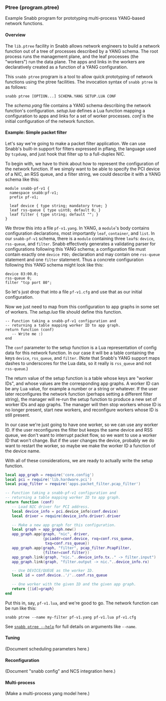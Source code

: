 ### Ptree (program.ptree)

Example Snabb program for prototyping multi-process YANG-based network
functions.

#### Overview

The `lib.ptree` facility in Snabb allows network engineers to build a
network function out of a tree of processes described by a YANG schema.
The root process runs the management plane, and the leaf processes (the
"workers") run the data plane.  The apps and links in the workers are
declaratively created as a function of a YANG configuration.

This `snabb ptree` program is a tool to allow quick prototyping of
network functions using the ptree facilities.  The invocation syntax of
`snabb ptree` is as follows:

```
snabb ptree [OPTION...] SCHEMA.YANG SETUP.LUA CONF
```

The *schema.yang* file contains a YANG schema describing the network
function's configuration.  *setup.lua* defines a Lua function mapping a
configuration to apps and links for a set of worker processes.  *conf*
is the initial configuration of the network function.

#### Example: Simple packet filter

Let's say we're going to make a packet filter application.  We can use
Snabb's built-in support for filters expressed in pflang, the language
used by `tcpdump`, and just hook that filter up to a full-duplex NIC.

To begin with, we have to think about how to represent the configuration
of the network function.  If we simply want to be able to specify the
PCI device of a NIC, an RSS queue, and a filter string, we could
describe it with a YANG schema like this:

```yang
module snabb-pf-v1 {
  namespace snabb:pf-v1;
  prefix pf-v1;

  leaf device { type string; mandatory true; }
  leaf rss-queue { type uint8; default 0; }
  leaf filter { type string; default ""; }
}
```

We throw this into a file `pf-v1.yang`.  In YANG, a `module`'s
body contains configuration declarations, most importantly `leaf`,
`container`, and `list`.  In our `snabb-pf-v1` schema, there is a
`module` containing three `leaf`s: `device`, `rss-queue`, and `filter`.
Snabb effectively generates a validating parser for configurations
following this YANG schema; a configuration file must contain exactly
one `device FOO;` declaration and may contain one `rss-queue` statement
and one `filter` statement.  Thus a concrete configuration following
this YANG schema might look like this:

```
device 83:00.0;
rss-queue 0;
filter "tcp port 80";
```

So let's just drop that into a file `pf-v1.cfg` and use that as our
initial configuration.

Now we just need to map from this configuration to app graphs in some
set of workers.  The *setup.lua* file should define this function.

```
-- Function taking a snabb-pf-v1 configuration and
-- returning a table mapping worker ID to app graph.
return function (conf)
   -- Write me :)
end
```

The `conf` parameter to the setup function is a Lua representation of
config data for this network function.  In our case it will be a table
containing the keys `device`, `rss_queue`, and `filter`.  (Note that
Snabb's YANG support maps dashes to underscores for the Lua data, so it
really is `rss_queue` and not `rss-queue`.)

The return value of the setup function is a table whose keys are "worker
IDs", and whose values are the corresponding app graphs.  A worker ID
can be any Lua value, for example a number or a string or whatever.  If
the user later reconfigures the network function (perhaps setting a
different filter string), the manager will re-run the setup function to
produce a new set of worker IDs and app graphs.  The manager will then
stop workers whose ID is no longer present, start new workers, and
reconfigure workers whose ID is still present.

In our case we're just going to have one worker, so we can use any
worker ID.  If the user reconfigures the filter but keeps the same
device and RSS queue, we don't want to interrupt packet flow, so we want
to use a worker ID that won't change.  But if the user changes the
device, probably we do want to restart the worker, so maybe we make the
worker ID a function of the device name.

With all of these considerations, we are ready to actually write the
setup function.

```lua
local app_graph = require('core.config')
local pci = require('lib.hardware.pci')
local pcap_filter = require('apps.packet_filter.pcap_filter')

-- Function taking a snabb-pf-v1 configuration and
-- returning a table mapping worker ID to app graph.
return function (conf)
   -- Load NIC driver for PCI address.
   local device_info = pci.device_info(conf.device)
   local driver = require(device_info.driver).driver

   -- Make a new app graph for this configuration.
   local graph = app_graph.new()
   app_graph.app(graph, "nic", driver,
                 {pciaddr=conf.device, rxq=conf.rss_queue,
                  txq=conf.rss_queue})
   app_graph.app(graph, "filter", pcap_filter.PcapFilter,
                 {filter=conf.filter})
   app_graph.link(graph, "nic."..device_info.tx.." -> filter.input")
   app_graph.link(graph, "filter.output -> nic."..device_info.rx)

   -- Use DEVICE/QUEUE as the worker ID.
   local id = conf.device..'/'..conf.rss_queue

   -- One worker with the given ID and the given app graph.
   return {[id]=graph}
end
```

Put this in, say, `pf-v1.lua`, and we're good to go.  The network
function can be run like this:

```
snabb ptree --name my-filter pf-v1.yang pf-v1.lua pf-v1.cfg
```

See [`snabb ptree --help`](./README) for full details on arguments like
`--name`.

#### Tuning

(Document scheduling parameters here.)

#### Reconfiguration

(Document "snabb config" and NCS integration here.)

#### Multi-process

(Make a multi-process yang model here.)
